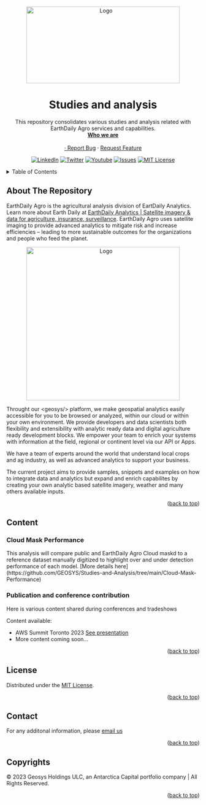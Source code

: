 <div id="top"></div>
<!-- PROJECT SHIELDS -->
<!--
*** See the bottom of this document for the declaration of the reference variables
*** https://www.markdownguide.org/basic-syntax/#reference-style-links
-->


<!-- PROJECT LOGO -->
<br />
<p align="center">
  <a href=https://github.com/GEOSYS>
    <img src=https://earthdailyagro.com/wp-content/uploads/2022/01/Logo.svg alt="Logo" width="400" height="200">
  </a>

  <h1 align="center">Studies and analysis</h3>

  <p align="center">
    This repository consolidates various studies and analysis related with EarthDaily Agro services and capabilities.
    <br />
    <a href=https://earthdailyagro.com/><strong>Who we are</strong></a>
    <br />
    <br />
    <a href=https://github.com/GEOSYS/Studies-and-Analysis/Project description</a>
    ·
    <a href=https://github.com/GEOSYS/Studies-and-Analysis/issues>Report Bug</a>
    ·
    <a href=https://github.com/GEOSYS/Studies-and-Analysis/issues>Request Feature</a>
  </p>
</p>

<div align="center">
  
[![LinkedIn][linkedin-shield]][linkedin-url]
[![Twitter][twitter-shield]][twitter-url]
[![Youtube][youtube-shield]][youtube-url]
[![Issues][issues-shield]][issues-url]
[![MIT License][license-shield]][license-url]

</div>

<!--[![Stargazers][GitStars-shield]][GitStars-url]-->
<!--[![languages][NETcore-shield]][NETcore-url]-->
<!--[![Forks][forks-shield]][forks-url]-->
<!--[![Stargazers][stars-shield]][stars-url]-->
<!--[![CITest][CITest-shield]][CITest-url]-->
<!--[![languages][language-python-shiedl]][]-->

<!-- TABLE OF CONTENTS -->
<details close>
  <summary>Table of Contents</summary>
  <ol>
    <li>
      <a href="#about-the-project">About The Project</a>
    </li>
    <li>
      <a href="#getting-started">Getting Started</a>
      <ul>
        <li><a href="#prerequisites">Prerequisites</a></li>
        <li><a href="#installation">Installation</a></li>
      </ul>
    </li>
    <li><a href="#examples">Content</a></li>
    <li><a href="#support-development">Support development</a></li>
    <li><a href="#license">License</a></li>
    <li><a href="#contact">Contact</a></li>
    <li><a href="#copyrights">Copyrights</a></li>
  </ol>
</details>

<!-- ABOUT THE REPOSITORY -->
## About The Repository

EarthDaily Agro is the agricultural analysis division of EartDaily Analytics. Learn more about Earth Daily at [EarthDaily Analytics | Satellite imagery & data for agriculture, insurance, surveillance](https://earthdaily.com/).  EarthDaily Agro uses satellite imaging to provide advanced analytics to mitigate risk and increase efficiencies – leading to more sustainable outcomes for the organizations and people who feed the planet.
<p align="center">
  <a href=https://earthdailyagro.com/geosys/>
    <img src=https://earthdailyagro.com/wp-content/uploads/2022/01/new-logo.png alt="Logo" width="400">
  </a>
</p>

 <p align="left">
Throught our &ltgeosys/&gt platform, we make geospatial analytics easily accessible for you to be browsed or analyzed, within our cloud or within your own environment. We provide developers and data scientists both flexibility and extensibility with analytic ready data and digital agriculture ready development blocks. We empower your team to enrich your systems with information at the field, regional or continent level via our API or Apps.
</p>

We have a team of experts around the world that understand local crops and ag industry, as well as advanced analytics to support your business.

The current project aims to provide samples, snippets and examples on how to integrate data and analytics but expand and enrich capabilites by creating your own analytic based satellite imagery, weather and many others available inputs. 

<p align="right">(<a href="#top">back to top</a>)</p>

<!-- CONTENT -->
## Content 

### Cloud Mask Performance

<p align="left">
This analysis will compare public and EarthDaily Agro Cloud maskd to a reference dataset manually digitized to highlight over and under detection performance of each model. [More details here](https://github.com/GEOSYS/Studies-and-Analysis/tree/main/Cloud-Mask-Performance)
</p>

### Publication and conference contribution
<p align="left">
Here is various content shared during conferences and tradeshows
</p>

Content available:
- AWS Summit Toronto 2023 [See presentation](https://github.com/GEOSYS/Studies-and-Analysis/tree/main/AWS-Summit-Toronto2023)
- More content coming soon...

<p align="right">(<a href="#top">back to top</a>)</p>

<!-- LICENSE -->
## License

Distributed under the [MIT License](https://github.com/GEOSYS/Studies-and-Analysis/blob/main/LICENSE). 

<p align="right">(<a href="#top">back to top</a>)</p>

<!-- CONTACT -->
## Contact

For any additonal information, please <a href="mailto: sales@earthdailyagro.com">email us</a>

<p align="right">(<a href="#top">back to top</a>)</p>

<!-- COPYRIGHT -->
## Copyrights

© 2023 Geosys Holdings ULC, an Antarctica Capital portfolio company | All Rights Reserved.

<p align="right">(<a href="#top">back to top</a>)</p>

<!-- MARKDOWN LINKS & IMAGES -->
<!-- https://www.markdownguide.org/basic-syntax/#reference-style-links -->
<!-- List of available shields https://shields.io/category/license -->
<!-- List of available shields https://simpleicons.org/ -->
[contributors-shield]: https://img.shields.io/github/contributors/github_username/repo.svg?style=social
[NETcore-shield]: https://img.shields.io/badge/.NET%20Core-6.0-green
[NETcore-url]: https://github.com/dotnet/core
[contributors-url]: https://github.com/github_username/repo/graphs/contributors
[forks-shield]: https://img.shields.io/github/forks/github_username/repo.svg?style=plastic&logo=appveyor
[forks-url]: https://github.com/github_username/repo/network/members
[stars-shield]: https://img.shields.io/github/stars/qgis-plugin/repo.svg?style=plastic&logo=appveyor
[stars-url]: https://github.com/github_username/repo/stargazers
[issues-shield]: https://img.shields.io/github/issues/GEOSYS/qgis-plugin/repo.svg?style=social
[issues-url]: https://opensource.org/licenses/MIT
[license-shield]: https://img.shields.io/badge/License-MIT-yellow.svg
[license-url]: https://opensource.org/licenses/MIT
[linkedin-shield]: https://img.shields.io/badge/-LinkedIn-black.svg?style=social&logo=linkedin
[linkedin-url]: https://www.linkedin.com/company/earthdailyagro/mycompany/
[twitter-shield]: https://img.shields.io/twitter/follow/EarthDailyAgro?style=social
[twitter-url]: https://img.shields.io/twitter/follow/EarthDailyAgro?style=social
[youtube-shield]: https://img.shields.io/youtube/channel/views/UCy4X-hM2xRK3oyC_xYKSG_g?style=social
[youtube-url]: https://img.shields.io/youtube/channel/views/UCy4X-hM2xRK3oyC_xYKSG_g?style=social
[language-python-shiedl]: https://img.shields.io/badge/python-3.7-green?logo=python
[language-python-url]: https://pypi.org/ 
[GitStars-shield]: https://img.shields.io/github/stars/GEOSYS?style=social
[GitStars-url]: https://img.shields.io/github/stars/GEOSYS?style=social
[CITest-shield]: https://img.shields.io/github/workflow/status/GEOSYS/qgis-plugin/Continous%20Integration
[CITest-url]: https://img.shields.io/github/workflow/status/GEOSYS/qgis-plugin/Continous%20Integration
